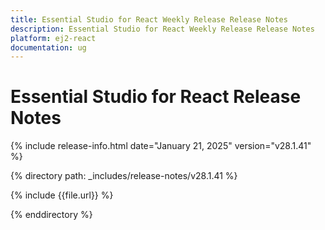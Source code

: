 ```yaml
---
title: Essential Studio for React Weekly Release Release Notes  
description: Essential Studio for React Weekly Release Release Notes  
platform: ej2-react
documentation: ug
---
```


# Essential Studio for React  Release Notes  

{% include release-info.html date="January 21, 2025"  version="v28.1.41" %}

{% directory path: _includes/release-notes/v28.1.41 %}

{% include {{file.url}} %}

{% enddirectory %}